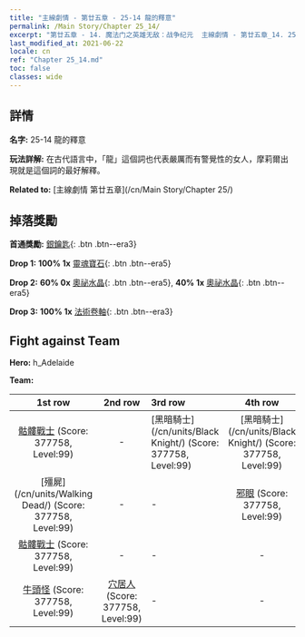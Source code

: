 ```yaml
---
title: "主線劇情 - 第廿五章 - 25-14 龍的釋意"
permalink: /Main Story/Chapter 25_14/
excerpt: "第廿五章 - 14. 魔法门之英雄无敌：战争纪元  主線劇情 - 第廿五章_14. 25-14 龍的釋意"
last_modified_at: 2021-06-22
locale: cn
ref: "Chapter 25_14.md"
toc: false
classes: wide
---
```


## 詳情

 **名字:** 25-14 龍的釋意

 **玩法詳解:** 在古代語言中，「龍」這個詞也代表嚴厲而有警覺性的女人，摩莉爾出現就是這個詞的最好解釋。

 **Related to:** [主線劇情 第廿五章](/cn/Main Story/Chapter 25/)

## 掉落獎勵

 **首通獎勵:** [銀鑰匙](/cn/Items/con_693/){: .btn .btn--era3}

 **Drop 1:** **100% 1x** [靈魂寶石](/cn/Items/mat_86/){: .btn .btn--era5}

 **Drop 2:** **60% 0x** [奧祕水晶](/cn/Items/mat_80/){: .btn .btn--era5}, **40% 1x** [奧祕水晶](/cn/Items/mat_80/){: .btn .btn--era5}

 **Drop 3:** **100% 1x** [法術卷軸](/cn/Items/con_694/){: .btn .btn--era3}


## Fight against Team
 **Hero:** h_Adelaide

 **Team:**


  | 1st row | 2nd row | 3rd row | 4th row |
  |:----:|:----:|:----|:----:|
  | [骷髏戰士](/cn/units/Skeleton/) (Score: 377758, Level:99)  | - | [黑暗騎士](/cn/units/Black Knight/) (Score: 377758, Level:99)  | [黑暗騎士](/cn/units/Black Knight/) (Score: 377758, Level:99)  |
  | [殭屍](/cn/units/Walking Dead/) (Score: 377758, Level:99)  | - | - | [邪眼](/cn/units/Beholder/) (Score: 377758, Level:99)  |
  | [骷髏戰士](/cn/units/Skeleton/) (Score: 377758, Level:99)  | - | - | - |
  | [牛頭怪](/cn/units/Minotaur/) (Score: 377758, Level:99)  | [穴居人](/cn/units/Troglodyte/) (Score: 377758, Level:99)  | - | - |


